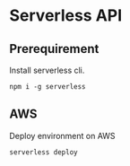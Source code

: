 # Serverless API

## Prerequirement

Install serverless cli.

```shellscript
npm i -g serverless
```

## AWS

Deploy environment on AWS

```shellscript
serverless deploy
```